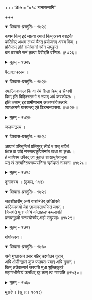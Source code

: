 +++
title = "०१८ नानारत्नानि"

+++



<details open><summary>विश्वास-प्रस्तुतिः - १७२६</summary>

कथय किम् इदं जात्या ख्यातं किम् अस्य वराटकैः  
कतिभिर् अथवा लभ्यं चैतत् प्रयोजनम् अस्य किम् ।  
प्रतिपदम् इति ग्रामीणानां गणेन लघूकृतं   
बत करतले रत्नं कृत्वा विषीदति वाणिजः ॥१७२६॥
</details>

<details><summary>मूलम् - १७२६</summary>

कथय किम् इदं जात्या ख्यातं किम् अस्य वराटकैः  
कतिभिर् अथवा लभ्यं चैतत् प्रयोजनम् अस्य किम् ।  
प्रतिपदम् इति ग्रामीणानां गणेन लघूकृतं   
बत करतले रत्नं कृत्वा विषीदति वाणिजः ॥१७२६॥
</details>


वैद्यगदाधरस्य ।  



<details open><summary>विश्वास-प्रस्तुतिः - १७२७</summary>

स्फटिकशकलः किं वा नेयं शिला किम् उ सैन्धवी   
किम् इति विहितस्तम्भो न स्याद् अयं करकोपलः ।  
इति कथाम् इह ग्रामीणानाम् अकाण्डविकल्पनैः   
शशधरमणे यास्यन्त्य् एते विडम्बनवासराः ॥१७२७॥
</details>

<details><summary>मूलम् - १७२७</summary>

स्फटिकशकलः किं वा नेयं शिला किम् उ सैन्धवी   
किम् इति विहितस्तम्भो न स्याद् अयं करकोपलः ।  
इति कथाम् इह ग्रामीणानाम् अकाण्डविकल्पनैः   
शशधरमणे यास्यन्त्य् एते विडम्बनवासराः ॥१७२७॥
</details>


जलचन्द्रस्य ।  



<details open><summary>विश्वास-प्रस्तुतिः - १७२८</summary>

आघ्रातं परिचुम्बितं प्रतिमुहुर् लीढं च यच् चर्वितं   
क्षिप्तं वा यदि नीरसत्वकुपितेनेति व्यथां मा कृथाः ।  
हे माणिक्य तवैतद् एव कुशलं शाखामृगेणामुना  
यत् त्वं तत्त्वनिरूपणव्यसनिना चूर्णीकृतं नाश्मना ॥१७२८॥
</details>

<details><summary>मूलम् - १७२८</summary>

आघ्रातं परिचुम्बितं प्रतिमुहुर् लीढं च यच् चर्वितं   
क्षिप्तं वा यदि नीरसत्वकुपितेनेति व्यथां मा कृथाः ।  
हे माणिक्य तवैतद् एव कुशलं शाखामृगेणामुना  
यत् त्वं तत्त्वनिरूपणव्यसनिना चूर्णीकृतं नाश्मना ॥१७२८॥
</details>


दूनोकस्य । (कुवल्, १५३)  



<details open><summary>विश्वास-प्रस्तुतिः - १७२९</summary>

जठरपिठरीम् अन्ये वारान्निधेर् अधिशेरते  
कठिनमणयो येषां छायाकलापजितं जगत् ।  
त्रिजगति पुनः को’यं कोलाहलः कमलापति  
प्रणयसुहृदो रत्नस्योच्चैर् अहो सदुपग्रहः ॥१७२९॥
</details>

<details><summary>मूलम् - १७२९</summary>

जठरपिठरीम् अन्ये वारान्निधेर् अधिशेरते  
कठिनमणयो येषां छायाकलापजितं जगत् ।  
त्रिजगति पुनः को’यं कोलाहलः कमलापति  
प्रणयसुहृदो रत्नस्योच्चैर् अहो सदुपग्रहः ॥१७२९॥
</details>


गोपोकस्य ।  



<details open><summary>विश्वास-प्रस्तुतिः - १७३०</summary>

अये मुक्तारत्न प्रसर बहिर् उद्द्योतय गृहान्   
अपि क्षोणीन्द्राणां कुरु फलवतः स्वान् अपि गुणान् ।  
किम् अत्रैवात्मानं जरयसि मुधा शुक्तिकुहरे   
महागम्भीरो’यं जलधिर् इह कस् त्वां गणयति ॥१७३०॥
</details>

<details><summary>मूलम् - १७३०</summary>

अये मुक्तारत्न प्रसर बहिर् उद्द्योतय गृहान्   
अपि क्षोणीन्द्राणां कुरु फलवतः स्वान् अपि गुणान् ।  
किम् अत्रैवात्मानं जरयसि मुधा शुक्तिकुहरे   
महागम्भीरो’यं जलधिर् इह कस् त्वां गणयति ॥१७३०॥
</details>


मुरारेः । (सु।र। १०१९)  

